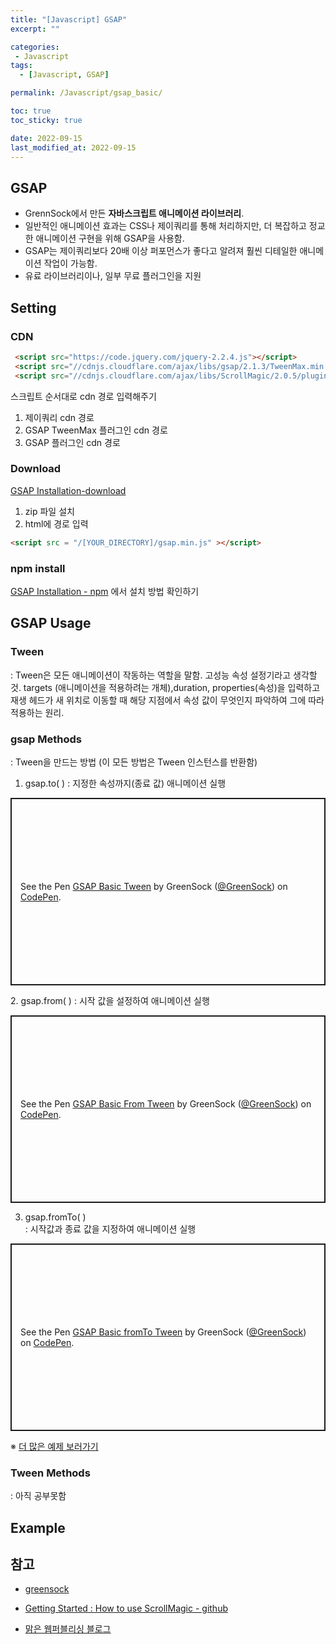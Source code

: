 ```yaml
---
title: "[Javascript] GSAP"
excerpt: ""

categories:
 - Javascript
tags:
  - [Javascript, GSAP]

permalink: /Javascript/gsap_basic/

toc: true
toc_sticky: true

date: 2022-09-15
last_modified_at: 2022-09-15
---
```



## GSAP
- GrennSock에서 만든 **자바스크립트 애니메이션 라이브러리**.  
- 일반적인 애니메이션 효과는 CSS나 제이쿼리를 통해 처리하지만, 더 복잡하고 정교한 애니메이션 구현을 위해 GSAP을 사용함.  
- GSAP는 제이쿼리보다 20배 이상 퍼포먼스가 좋다고 알려져 훨씬 디테일한 애니메이션 작업이 가능함.
- 유료 라이브러리이나, 일부 무료 플러그인을 지원  


## Setting

### CDN
```html
 <script src="https://code.jquery.com/jquery-2.2.4.js"></script>
 <script src="//cdnjs.cloudflare.com/ajax/libs/gsap/2.1.3/TweenMax.min.js"></script>
 <script src="//cdnjs.cloudflare.com/ajax/libs/ScrollMagic/2.0.5/plugins/animation.gsap.js"></script>
```

스크립트 순서대로 cdn 경로 입력해주기
1. 제이쿼리 cdn 경로 
2. GSAP TweenMax 플러그인 cdn 경로
3. GSAP 플러그인 cdn 경로


### Download 
[GSAP Installation-download](https://greensock.com/docs/v3/Installation/download)    

1. zip 파일 설치 
2. html에 경로 입력  

```html
<script src = "/[YOUR_DIRECTORY]/gsap.min.js" ></script> 
```

### npm install
[GSAP Installation - npm](https://greensock.com/docs/v3/Installation/#npm-club) 에서 설치 방법 확인하기 

## GSAP Usage

### Tween
: Tween은 모든 애니메이션이 작동하는 역할을 말함. 
  고성능 속성 설정기라고 생각할 것.
   targets (애니메이션을 적용하려는 개체),duration, properties(속성)을 입력하고 재생 헤드가 새 위치로 이동할 때 해당 지점에서 속성 값이 무엇인지 파악하여 그에 따라 적용하는 원리.


### gsap Methods   
: Tween을 만드는 방법 (이 모든 방법은 Tween 인스턴스를 반환함) 

1. gsap.to( )
: 지정한 속성까지(종료 값) 애니메이션 실행
<p class="codepen" data-height="300" data-default-tab="js,result" data-slug-hash="wvwEOZL" data-user="GreenSock" style="height: 300px; box-sizing: border-box; display: flex; align-items: center; justify-content: center; border: 2px solid; margin: 1em 0; padding: 1em;">
  <span>See the Pen <a href="https://codepen.io/GreenSock/pen/wvwEOZL">
  GSAP Basic Tween</a> by GreenSock (<a href="https://codepen.io/GreenSock">@GreenSock</a>)
  on <a href="https://codepen.io">CodePen</a>.</span>
</p>
<script async src="https://cpwebassets.codepen.io/assets/embed/ei.js"></script>
2. gsap.from( )  
: 시작 값을 설정하여 애니메이션 실행
<p class="codepen" data-height="300" data-default-tab="js,result" data-slug-hash="XWrGqvX" data-user="GreenSock" style="height: 300px; box-sizing: border-box; display: flex; align-items: center; justify-content: center; border: 2px solid; margin: 1em 0; padding: 1em;">
  <span>See the Pen <a href="https://codepen.io/GreenSock/pen/XWrGqvX">
  GSAP Basic From Tween</a> by GreenSock (<a href="https://codepen.io/GreenSock">@GreenSock</a>)
  on <a href="https://codepen.io">CodePen</a>.</span>
</p>
<script async src="https://cpwebassets.codepen.io/assets/embed/ei.js"></script>

3. gsap.fromTo( )  
: 시작값과 종료 값을 지정하여 애니메이션 실행
<p class="codepen" data-height="300" data-default-tab="js,result" data-slug-hash="NWKJzRV" data-user="GreenSock" style="height: 300px; box-sizing: border-box; display: flex; align-items: center; justify-content: center; border: 2px solid; margin: 1em 0; padding: 1em;">
  <span>See the Pen <a href="https://codepen.io/GreenSock/pen/NWKJzRV">
  GSAP Basic fromTo Tween</a> by GreenSock (<a href="https://codepen.io/GreenSock">@GreenSock</a>)
  on <a href="https://codepen.io">CodePen</a>.</span>
</p>
<script async src="https://cpwebassets.codepen.io/assets/embed/ei.js"></script>

※ [더 많은 예제 보러가기](https://greensock.com/docs/v3/GSAP/gsap.from())


### Tween Methods
: 아직 공부못함



## Example

## 참고
- [greensock](https://greensock.com/) 

- [Getting Started : How to use ScrollMagic - github](https://github.com/janpaepke/ScrollMagic/wiki/Getting-Started-:-How-to-use-ScrollMagic)
- [맑은 웹퍼블리싱 블로그](https://www.biew.co.kr/entry/TweenMax%E3%86%8DGSAP-%ED%8A%B8%EC%9C%88%EB%A7%A5%EC%8A%A4-%EC%A0%9C%EB%8C%80%EB%A1%9C-%EB%B0%B0%EC%9A%B0%EA%B8%B0-%EA%B8%B0%EC%B4%881GSAP-%EB%A9%94%EC%84%9C%EB%93%9C?category=314309)
